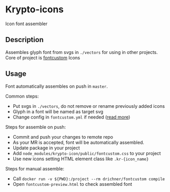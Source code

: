 # Krypto-icons
Icon font assembler

## Description
Assembles glyph font from svgs in `./vectors` for using in other projects.
Core of project is [fontcustom](https://github.com/drichner/fontcustom)
Icons 

## Usage
Font automatically assembles on push in `master`.

Common steps:
- Put svgs in `./vectors`, do not remove or rename previously added icons
- Glyph in a font will be named as target svg
- Change config in `fontcustom.yml` if needed ([read more](https://github.com/FontCustom/fontcustom/blob/master/lib/fontcustom/templates/fontcustom.yml))

Steps for assemble on push:
- Commit and push your changes to remote repo
- As your MR is accepted, font will be automatically assembled.
- Update package in your project
- Add `node_modules/krypto-icon/public/fontcustom.css` to your project
- Use new icons setting HTML element class like `.kr-{icon_name}`

Steps for manual assemble:
- Call `docker run -v ${PWD}:/project --rm drichner/fontcustom compile`
- Open `fontcustom-preview.html` to check assembled font
